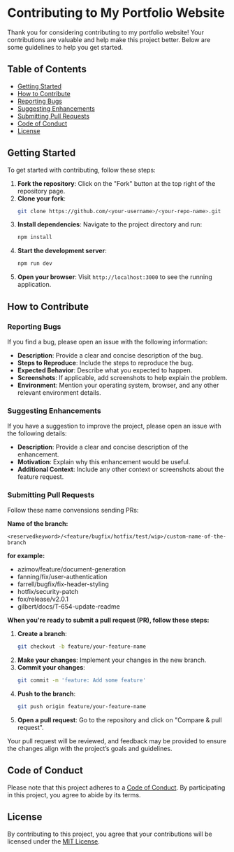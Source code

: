 # Contributing to My Portfolio Website

Thank you for considering contributing to my portfolio website! Your contributions are valuable and help make this project better. Below are some guidelines to help you get started.

## Table of Contents

- [Getting Started](#getting-started)
- [How to Contribute](#how-to-contribute)
- [Reporting Bugs](#reporting-bugs)
- [Suggesting Enhancements](#suggesting-enhancements)
- [Submitting Pull Requests](#submitting-pull-requests)
- [Code of Conduct](#code-of-conduct)
- [License](#license)

## Getting Started

To get started with contributing, follow these steps:

1. **Fork the repository**: Click on the "Fork" button at the top right of the repository page.
2. **Clone your fork**: 
    ```sh
    git clone https://github.com/<your-username>/<your-repo-name>.git
    ```
3. **Install dependencies**: Navigate to the project directory and run:
    ```sh
    npm install
    ```
4. **Start the development server**: 
    ```sh
    npm run dev
    ```
5. **Open your browser**: Visit `http://localhost:3000` to see the running application.

## How to Contribute

### Reporting Bugs

If you find a bug, please open an issue with the following information:
- **Description**: Provide a clear and concise description of the bug.
- **Steps to Reproduce**: Include the steps to reproduce the bug.
- **Expected Behavior**: Describe what you expected to happen.
- **Screenshots**: If applicable, add screenshots to help explain the problem.
- **Environment**: Mention your operating system, browser, and any other relevant environment details.

### Suggesting Enhancements

If you have a suggestion to improve the project, please open an issue with the following details:
- **Description**: Provide a clear and concise description of the enhancement.
- **Motivation**: Explain why this enhancement would be useful.
- **Additional Context**: Include any other context or screenshots about the feature request.

### Submitting Pull Requests

Follow these name convensions sending PRs:

**Name of the branch:**

`<reservedkeyword>/<feature/bugfix/hotfix/test/wip>/custom-name-of-the-branch`

**for example:**

- azimov/feature/document-generation
- fanning/fix/user-authentication
- farrell/bugfix/fix-header-styling
- hotfix/security-patch
- fox/release/v2.0.1
- gilbert/docs/T-654-update-readme 

**When you're ready to submit a pull request (PR), follow these steps:**

1. **Create a branch**: 
    ```sh
    git checkout -b feature/your-feature-name
    ```
2. **Make your changes**: Implement your changes in the new branch.
3. **Commit your changes**: 
    ```sh
    git commit -m 'feature: Add some feature'
    ```
4. **Push to the branch**: 
    ```sh
    git push origin feature/your-feature-name
    ```
5. **Open a pull request**: Go to the repository and click on "Compare & pull request".

Your pull request will be reviewed, and feedback may be provided to ensure the changes align with the project’s goals and guidelines.

## Code of Conduct

Please note that this project adheres to a [Code of Conduct](CODE_OF_CONDUCT.md). By participating in this project, you agree to abide by its terms.

## License

By contributing to this project, you agree that your contributions will be licensed under the [MIT License](LICENSE).
